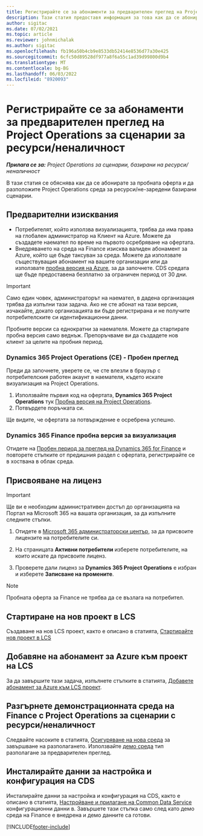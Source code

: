 ```yaml
---
title: Регистрирайте се за абонаменти за предварителен преглед на Project Operations за сценарии за ресурси/неналичност
description: Тази статия предоставя информация за това как да се абонирате за и разполагане на Project Operations за сценарии на базата на resouce/non-stocked.
author: sigitac
ms.date: 07/02/2021
ms.topic: article
ms.reviewer: johnmichalak
ms.author: sigitac
ms.openlocfilehash: fb196a50b4cb9e8533db52414e8536d77a30e425
ms.sourcegitcommit: 6cfc50d89528df977a8f6a55c1ad39d99800d9b4
ms.translationtype: MT
ms.contentlocale: bg-BG
ms.lasthandoff: 06/03/2022
ms.locfileid: "8920093"
---
```

# <a name="sign-up-for-project-operations-preview-subscriptions-for-resource-non-stocked-scenarios"></a>Регистрирайте се за абонаменти за предварителен преглед на Project Operations за сценарии за ресурси/неналичност

_**Прилага се за:** Project Operations за сценарии, базирани на ресурси/неналичност_



В тази статия се обяснява как да се абонирате за пробната оферта и да разположите Project Operations среда за ресурси/не-заредени базирани сценарии.

## <a name="prerequisites"></a>Предварителни изисквания
- Потребителят, който използва визуализацията, трябва да има права на глобален администратор на Клиент на Azure. Можете да създадете наемател по време на първото осребряване на офертата. 
- Внедряването на среда на Finance изисква валиден абонамент за Azure, който ще бъде таксуван за среда. Можете да използвате съществуващия абонамент на вашите организации или да използвате [пробна версия на Azure](https://azure.microsoft.com/free/), за да започнете. CDS средата ще бъде предоставена безплатно за ограничен период от 30 дни.

> [!IMPORTANT]
> Само един човек, администраторът на наемател, в дадена организация трябва да изпълни тази задача. Ако не сте абонат на тази версия, изчакайте, докато организацията ви бъде регистрирана и не получите потребителските си идентификационни данни.
> 
> Пробните версии са еднократни за наемателя. Можете да стартирате пробна версия само веднъж. Препоръчваме ви да създадете нов клиент за целите на пробния период.


### <a name="dynamics-365-project-operations-ce---preview-trial"></a>Dynamics 365 Project Operations (CE) - Пробен преглед 

Преди да започнете, уверете се, че сте влезли в браузър с потребителския работен акаунт в наемателя, където искате визуализация на Project Operations.

1. Използвайте първия код на офертата, **Dynamics 365 Project Operations** тук [Пробна версия на Project Operations](https://aka.ms/try-po).
2. Потвърдете поръчката си.

  Ще видите, че офертата за потвърждение е осребрена успешно.

### <a name="dynamics-365-finance-preview-trial"></a>Dynamics 365 Finance пробна версия за визуализация

Отидете на [Пробен период за преглед на Dynamics 365 for Finance](https://aka.ms/trypoche) и повторете стъпките от предишния раздел с офертата, регистрирайте се в хоствана в облак среда.  

## <a name="assign-licenses"></a>Присвояване на лиценз

> [!IMPORTANT]
> Ще ви е необходим административен достъп до организацията на Портал на Microsoft 365 на вашата организация, за да изпълните следните стъпки.

1. Отидете в [Microsoft 365 администраторски център](https://portal.office.com/), за да присвоите лицензите на потребителите си.

2. На страницата **Активни потребители** изберете потребителите, на които искате да присвоите лиценз.

3. Проверете дали лиценз за **Dynamics 365 Project Operations** е избран и изберете **Записване на промените**.

> [!NOTE]
> Пробната оферта за Finance не трябва да се възлага на потребител.

## <a name="start-a-new-project-in-lcs"></a>Стартиране на нов проект в LCS

Създаване на нов LCS проект, както е описано в статията, [Стартирайте нов проект в LCS](create-lcs-project.md)

## <a name="add-an-azure-subscription-to-an-lcs-project"></a>Добавяне на абонамент за Azure към проект на LCS

За да завършите тази задача, изпълнете стъпките в статията, [Добавете абонамент за Azure към LCS проект](resource-add-azure-subscription-lcs-project.md).

## <a name="deploy-finance-demo-environment-with-project-operations-for-resourcenon-stocked-scenarios"></a>Разгърнете демонстрационната среда на Finance с Project Operations за сценарии с ресурси/неналичност

Следвайте насоките в статията, [Осигуряване на нова среда](resource-provision-new-environment.md) за завършване на разполагането. Използвайте [демо среда](/dynamics365/fin-ops-core/dev-itpro/deployment/deploy-demo-environment) тип разполагане за предварителен преглед. 

## <a name="install-cds-setup-and-configuration-data"></a>Инсталирайте данни за настройка и конфигурация на CDS

Инсталирайте данни за настройка и конфигурация на CDS, както е описано в статията, [Настройване и прилагане на Common Data Service](resource-apply-pro-setup-config-data.md) конфигурационни данни в.
Завършете тази стъпка само след като демо среда на Finance е внедрена и демо данните са готови.


[!INCLUDE[footer-include](../includes/footer-banner.md)]

